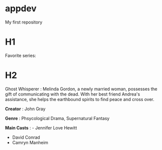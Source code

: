 # appdev
My first repository

# H1
Favorite series:

# H2 
Ghost Whisperer
: Melinda Gordon, a newly married woman, possesses the gift of communicating with the dead. With her best friend Andrea's assistance, she helps the earthbound spirits to find peace and cross over.

**Creator**
: John Gray

**Genre**
: Phsycological Drama, Supernatural Fantasy

**Main Casts**
: - Jennifer Love Hewitt
- David Conrad
- Camryn Manheim
